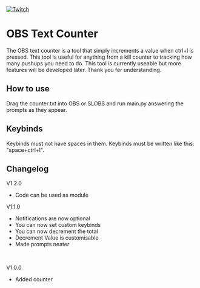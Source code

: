 [![Twitch](https://img.shields.io/twitch/status/the_undercover_ceo)](https://www.twitch.tv/the_undercover_ceo)

# OBS Text Counter
The OBS text counter is a tool that simply increments a value when ctrl+l is pressed. This tool is useful for anything from a kill counter to tracking how many pushups you need to do. This tool is currently useable but more features will be developed later. Thank you for understanding.

## How to use
Drag the counter.txt into OBS or SLOBS and run main.py answering the prompts as they appear.

## Keybinds
Keybinds must not have spaces in them. Keybinds must be written like this: "space+ctrl+l".

## Changelog
V1.2.0
- Code can be used as module

V1.1.0
- Notifications are now optional
- You can now set custom keybinds
- You can now decrement the total
- Decrement Value is customisable
- Made prompts neater


<br/>

V1.0.0
- Added counter
